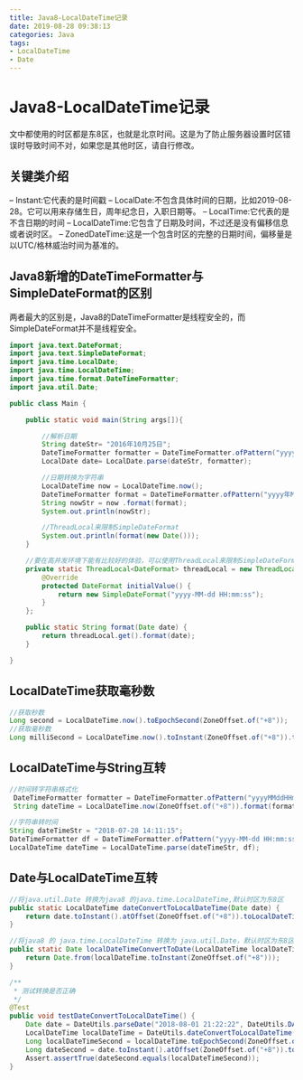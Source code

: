 ```yaml
---
title: Java8-LocalDateTime记录
date: 2019-08-28 09:38:13
categories: Java
tags:
- LocalDateTime
- Date
---
```


# Java8-LocalDateTime记录

文中都使用的时区都是东8区，也就是北京时间。这是为了防止服务器设置时区错误时导致时间不对，如果您是其他时区，请自行修改。

## 关键类介绍

– Instant:它代表的是时间戳
– LocalDate:不包含具体时间的日期，比如2019-08-28。它可以用来存储生日，周年纪念日，入职日期等。
– LocalTime:它代表的是不含日期的时间
– LocalDateTime:它包含了日期及时间，不过还是没有偏移信息或者说时区。
– ZonedDateTime:这是一个包含时区的完整的日期时间，偏移量是以UTC/格林威治时间为基准的。

## Java8新增的DateTimeFormatter与SimpleDateFormat的区别

两者最大的区别是，Java8的DateTimeFormatter是线程安全的，而SimpleDateFormat并不是线程安全。

```java
import java.text.DateFormat;
import java.text.SimpleDateFormat;
import java.time.LocalDate;
import java.time.LocalDateTime;
import java.time.format.DateTimeFormatter;
import java.util.Date;

public class Main {

    public static void main(String args[]){

        //解析日期
        String dateStr= "2016年10月25日";
        DateTimeFormatter formatter = DateTimeFormatter.ofPattern("yyyy年MM月dd日");
        LocalDate date= LocalDate.parse(dateStr, formatter);

        //日期转换为字符串
        LocalDateTime now = LocalDateTime.now();
        DateTimeFormatter format = DateTimeFormatter.ofPattern("yyyy年MM月dd日 hh:mm a");
        String nowStr = now .format(format);
        System.out.println(nowStr);

        //ThreadLocal来限制SimpleDateFormat
        System.out.println(format(new Date()));
    }

    //要在高并发环境下能有比较好的体验，可以使用ThreadLocal来限制SimpleDateFormat只能在线程内共享，这样就避免了多线程导致的线程安全问题。
    private static ThreadLocal<DateFormat> threadLocal = new ThreadLocal<DateFormat>() {
        @Override
        protected DateFormat initialValue() {
            return new SimpleDateFormat("yyyy-MM-dd HH:mm:ss");
        }
    };

    public static String format(Date date) {
        return threadLocal.get().format(date);
    }

}
```

## LocalDateTime获取毫秒数

```java
//获取秒数
Long second = LocalDateTime.now().toEpochSecond(ZoneOffset.of("+8"));
//获取毫秒数
Long milliSecond = LocalDateTime.now().toInstant(ZoneOffset.of("+8")).toEpochMilli();
```

## LocalDateTime与String互转

```java
//时间转字符串格式化
 DateTimeFormatter formatter = DateTimeFormatter.ofPattern("yyyyMMddHHmmssSSS");
 String dateTime = LocalDateTime.now(ZoneOffset.of("+8")).format(formatter);

//字符串转时间
String dateTimeStr = "2018-07-28 14:11:15";
DateTimeFormatter df = DateTimeFormatter.ofPattern("yyyy-MM-dd HH:mm:ss");
LocalDateTime dateTime = LocalDateTime.parse(dateTimeStr, df);
```

## Date与LocalDateTime互转

```java
//将java.util.Date 转换为java8 的java.time.LocalDateTime,默认时区为东8区
public static LocalDateTime dateConvertToLocalDateTime(Date date) {
    return date.toInstant().atOffset(ZoneOffset.of("+8")).toLocalDateTime();
}

//将java8 的 java.time.LocalDateTime 转换为 java.util.Date，默认时区为东8区
public static Date localDateTimeConvertToDate(LocalDateTime localDateTime) {
    return Date.from(localDateTime.toInstant(ZoneOffset.of("+8")));
}

/**
 * 测试转换是否正确
 */
@Test
public void testDateConvertToLocalDateTime() {
    Date date = DateUtils.parseDate("2018-08-01 21:22:22", DateUtils.DATE_YMDHMS);
    LocalDateTime localDateTime = DateUtils.dateConvertToLocalDateTime(date);
    Long localDateTimeSecond = localDateTime.toEpochSecond(ZoneOffset.of("+8"));
    Long dateSecond = date.toInstant().atOffset(ZoneOffset.of("+8")).toEpochSecond();
    Assert.assertTrue(dateSecond.equals(localDateTimeSecond));
}
```